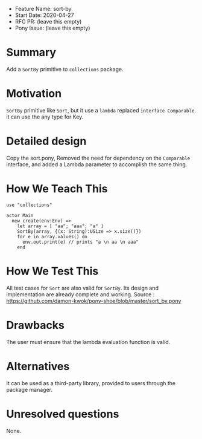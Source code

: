 - Feature Name: sort-by
- Start Date: 2020-04-27
- RFC PR: (leave this empty)
- Pony Issue: (leave this empty)

# Summary

Add a `SortBy` primitive to `collections` package.

# Motivation

`SortBy` primitive like `Sort`, but it use a `lambda` replaced `interface Comparable`. it can use the any type for Key.

# Detailed design

Copy the sort.pony, Removed the need for dependency on the `Comparable` interface, and added a Lambda parameter to accomplish the same thing.

# How We Teach This

```pony
use "collections"

actor Main
  new create(env:Env) =>
    let array = [ "aa"; "aaa"; "a" ]
    SortBy(array, {(x: String):USize => x.size()})
    for e in array.values() do
      env.out.print(e) // prints "a \n aa \n aaa"
    end
````

# How We Test This

All test cases for `Sort` are also valid for `SortBy`. Its design and implementation are already complete and working.
Source : https://github.com/damon-kwok/pony-shoe/blob/master/sort_by.pony

# Drawbacks

The user must ensure that the lambda evaluation function is valid.

# Alternatives

It can be used as a third-party library, provided to users through the package manager.

# Unresolved questions

None.
